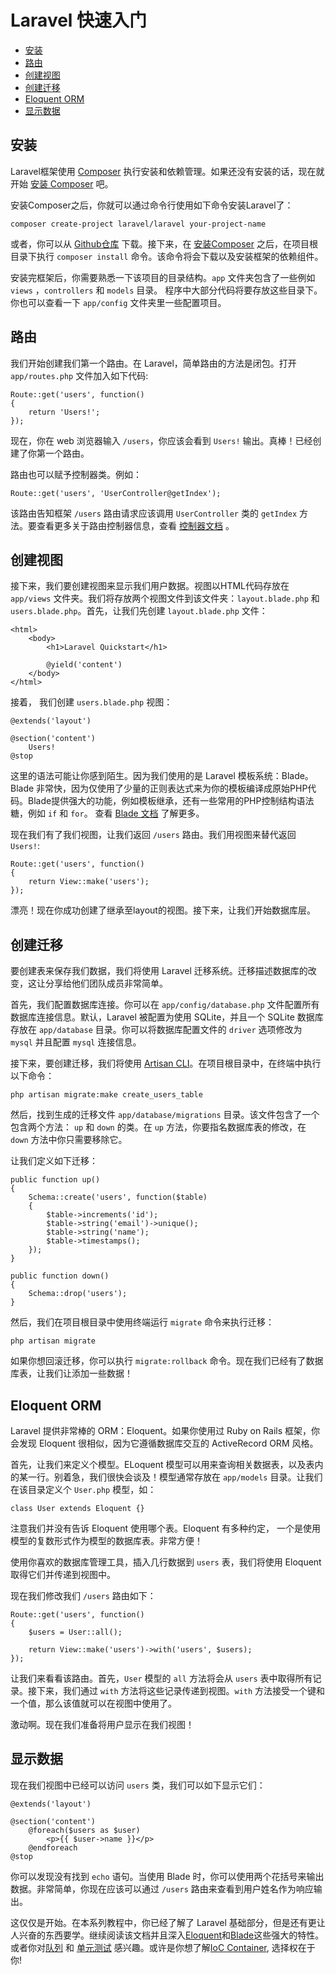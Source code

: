 # Laravel 快速入门

- [安装](#installation)
- [路由](#routing)
- [创建视图](#creating-a-view)
- [创建迁移](#creating-a-migration)
- [Eloquent ORM](#eloquent-orm)
- [显示数据](#displaying-data)

<a name="installation"></a>
## 安装

Laravel框架使用 [Composer](http://getcomposer.org) 执行安装和依赖管理。如果还没有安装的话，现在就开始 [安装 Composer](http://getcomposer.org/doc/00-intro.md) 吧。

安装Composer之后，你就可以通过命令行使用如下命令安装Laravel了：

	composer create-project laravel/laravel your-project-name

或者，你可以从 [Github仓库](https://github.com/laravel/laravel/archive/master.zip) 下载。接下来，在 [安装Composer](http://getcomposer.org) 之后，在项目根目录下执行 `composer install` 命令。该命令将会下载以及安装框架的依赖组件。

安装完框架后，你需要熟悉一下该项目的目录结构。`app` 文件夹包含了一些例如 `views` ，`controllers` 和 `models` 目录。 程序中大部分代码将要存放这些目录下。你也可以查看一下 `app/config` 文件夹里一些配置项目。

<a name="routing"></a>
## 路由

我们开始创建我们第一个路由。在 Laravel，简单路由的方法是闭包。打开 `app/routes.php` 文件加入如下代码:

	Route::get('users', function()
	{
		return 'Users!';
	});

现在，你在 web 浏览器输入 `/users`，你应该会看到 `Users!` 输出。真棒！已经创建了你第一个路由。

路由也可以赋予控制器类。例如：

	Route::get('users', 'UserController@getIndex');

该路由告知框架 `/users` 路由请求应该调用 `UserController` 类的 `getIndex` 方法。要查看更多关于路由控制器信息，查看 [控制器文档](/docs/controllers) 。


<a name="creating-a-view"></a>
## 创建视图

接下来，我们要创建视图来显示我们用户数据。视图以HTML代码存放在 `app/views` 文件夹。我们将存放两个视图文件到该文件夹：`layout.blade.php` 和 `users.blade.php`。首先，让我们先创建 `layout.blade.php` 文件：

	<html>
		<body>
			<h1>Laravel Quickstart</h1>

			@yield('content')
		</body>
	</html>

接着， 我们创建 `users.blade.php` 视图：

	@extends('layout')

	@section('content')
		Users!
	@stop

这里的语法可能让你感到陌生。因为我们使用的是 Laravel 模板系统：Blade。Blade 非常快，因为仅使用了少量的正则表达式来为你的模板编译成原始PHP代码。Blade提供强大的功能，例如模板继承，还有一些常用的PHP控制结构语法糖，例如 `if` 和 `for`。 查看 [Blade 文档](/docs/templates) 了解更多。

现在我们有了我们视图，让我们返回 `/users` 路由。我们用视图来替代返回 `Users!`:

	Route::get('users', function()
	{
		return View::make('users');
	});

漂亮！现在你成功创建了继承至layout的视图。接下来，让我们开始数据库层。


<a name="creating-a-migration"></a>
## 创建迁移

要创建表来保存我们数据，我们将使用 Laravel 迁移系统。迁移描述数据库的改变，这让分享给他们团队成员非常简单。

首先，我们配置数据库连接。你可以在 `app/config/database.php` 文件配置所有数据库连接信息。默认，Laravel 被配置为使用 SQLite，并且一个 SQLite 数据库存放在 `app/database` 目录。你可以将数据库配置文件的 `driver` 选项修改为 `mysql` 并且配置 `mysql` 连接信息。

接下来，要创建迁移，我们将使用 [Artisan CLI](/docs/artisan)。在项目根目录中，在终端中执行以下命令：

	php artisan migrate:make create_users_table

然后，找到生成的迁移文件 `app/database/migrations` 目录。该文件包含了一个包含两个方法： `up` 和 `down` 的类。在 `up` 方法，你要指名数据库表的修改，在 `down` 方法中你只需要移除它。

让我们定义如下迁移：

	public function up()
	{
		Schema::create('users', function($table)
		{
			$table->increments('id');
			$table->string('email')->unique();
			$table->string('name');
			$table->timestamps();
		});
	}

	public function down()
	{
		Schema::drop('users');
	}

然后，我们在项目根目录中使用终端运行 `migrate` 命令来执行迁移：

	php artisan migrate

如果你想回滚迁移，你可以执行 `migrate:rollback` 命令。现在我们已经有了数据库表，让我们让添加一些数据！

<a name="eloquent-orm"></a>
## Eloquent ORM

Laravel 提供非常棒的 ORM：Eloquent。如果你使用过 Ruby on Rails 框架，你会发现 Eloquent 很相似，因为它遵循数据库交互的 ActiveRecord ORM 风格。

首先，让我们来定义个模型。ELoquent 模型可以用来查询相关数据表，以及表内的某一行。别着急，我们很快会谈及！模型通常存放在 `app/models` 目录。让我们在该目录定义个 `User.php` 模型，如：

	class User extends Eloquent {}

注意我们并没有告诉 Eloquent 使用哪个表。Eloquent 有多种约定， 一个是使用模型的复数形式作为模型的数据库表。非常方便！

使用你喜欢的数据库管理工具，插入几行数据到 `users` 表，我们将使用 Eloquent 取得它们并传递到视图中。

现在我们修改我们 `/users` 路由如下：

	Route::get('users', function()
	{
		$users = User::all();

		return View::make('users')->with('users', $users);
	});

让我们来看看该路由。首先，`User` 模型的 `all` 方法将会从 `users` 表中取得所有记录。接下来，我们通过 `with` 方法将这些记录传递到视图。`with` 方法接受一个键和一个值，那么该值就可以在视图中使用了。

激动啊。现在我们准备将用户显示在我们视图！

<a name="displaying-data"></a>
## 显示数据

现在我们视图中已经可以访问 `users` 类，我们可以如下显示它们：

	@extends('layout')

	@section('content')
		@foreach($users as $user)
			<p>{{ $user->name }}</p>
		@endforeach
	@stop

你可以发现没有找到 `echo` 语句。当使用 Blade 时，你可以使用两个花括号来输出数据。非常简单，你现在应该可以通过 `/users` 路由来查看到用户姓名作为响应输出。

这仅仅是开始。在本系列教程中，你已经了解了 Laravel 基础部分，但是还有更让人兴奋的东西要学。继续阅读该文档并且深入[Eloquent](/docs/eloquent)和[Blade](/docs/templates)这些强大的特性。或者你对[队列](/docs/queues) 和 [单元测试](/docs/testing) 感兴趣。或许是你想了解[IoC Container](/docs/ioc), 选择权在于你!